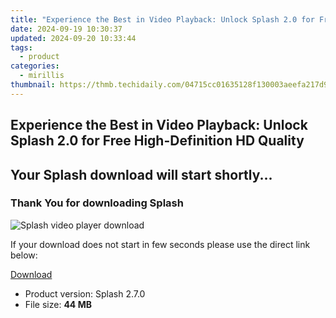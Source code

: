 ```yaml
---
title: "Experience the Best in Video Playback: Unlock Splash 2.0 for Free High-Definition HD Quality"
date: 2024-09-19 10:30:37
updated: 2024-09-20 10:33:44
tags:
  - product
categories:
  - mirillis
thumbnail: https://thmb.techidaily.com/04715cc01635128f130003aeefa217d9440724157165604a4668d27f41792057.jpeg
---
```


## Experience the Best in Video Playback: Unlock Splash 2.0 for Free High-Definition HD Quality

## Your Splash download will start shortly...

### Thank You for downloading Splash

![Splash video player download](https://mirillis.com/res/old/media/images/store/splash_box.png) 

If your download does not start in few seconds please use the direct link below:

[Download](https://tools.techidaily.com/mirillis/products/) 
* Product version: Splash 2.7.0
* File size: **44 MB**

<ins class="adsbygoogle"
     style="display:block"
     data-ad-format="autorelaxed"
     data-ad-client="ca-pub-7571918770474297"
     data-ad-slot="1223367746"></ins>



<ins class="adsbygoogle"
     style="display:block"
     data-ad-client="ca-pub-7571918770474297"
     data-ad-slot="8358498916"
     data-ad-format="auto"
     data-full-width-responsive="true"></ins>
